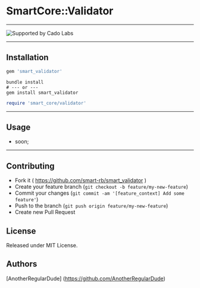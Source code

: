 # SmartCore::Validator

---

<img src="https://github.com/Cado-Labs/cado-labs-resources/blob/main/cado_labs_supporting_rounded.svg" alt="Supported by Cado Labs" />

---

## Installation

```ruby
gem 'smart_validator'
```

```shell
bundle install
# --- or ---
gem install smart_validator
```

```ruby
require 'smart_core/validator'
```

---

## Usage

- soon;

---

## Contributing

- Fork it ( https://github.com/smart-rb/smart_validator )
- Create your feature branch (`git checkout -b feature/my-new-feature`)
- Commit your changes (`git commit -am '[feature_context] Add some feature'`)
- Push to the branch (`git push origin feature/my-new-feature`)
- Create new Pull Request

## License

Released under MIT License.

## Authors

[AnotherRegularDude] (https://github.com/AnotherRegularDude)
